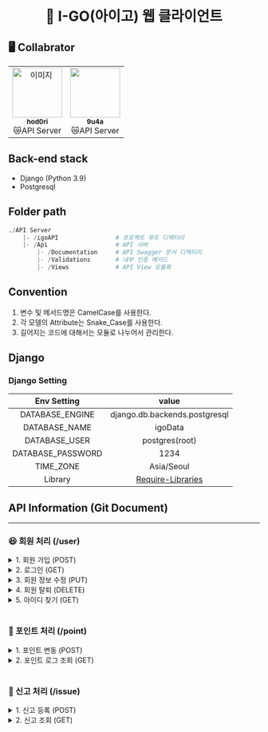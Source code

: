 <h1 align="center"> 🚗 I-GO(아이고) 웹 클라이언트 </h1>

## 🖥️ Collabrator

<table>
  <tr>
    <td align="center"><a href="https://github.com/hod0ri"><img src="https://avatars.githubusercontent.com/u/65306839?v=4" width="100px;" alt="이미지"/><br /><sub><b>hod0ri</b></sub></a><br />😿API Server</td>
    <td align="center"><a href="https://github.com/9u4a"><img src="https://avatars.githubusercontent.com/u/81855010?v=4" width="100px;" alt=""/><br /><sub><b>9u4a</b></sub></a><br />😿API Server</td>
  </tr>
</table>

## Back-end stack

- Django (Python 3.9)
- Postgresql

## Folder path

```py
./API Server
    |- /igoAPI                # 프로젝트 루트 디렉터리
    |- /Api                   # API 서버
        |- /Documentation     # API Swagger 문서 디렉터리
        |- /Validations       # 내부 인증 메서드
        |- /Views             # API View 모듈화
```

## Convention

1. 변수 및 메서드명은 CamelCase를 사용한다.
2. 각 모델의 Attribute는 Snake_Case를 사용한다.
3. 길어지는 코드에 대해서는 모듈로 나누어서 관리한다.

## Django

### Django Setting

|          Env Setting           |   value    |
| :------------------------: | :--------: |
| DATABASE_ENGINE |    django.db.backends.postgresql    |
| DATABASE_NAME |    igoData    |
| DATABASE_USER |    postgres(root)    |
| DATABASE_PASSWORD |    1234    |
|             TIME_ZONE             | Asia/Seoul |
|Library|[Require-Libraries](https://github.com/Hod0ri/2022-Capstone-IGO/blob/main/API%20Server/requirements.txt)|

## API Information (Git Document)
---
### 😆 회원 처리 (/user)
<details>
<summary>1. 회원 가입 (POST)</summary>

### Request Form

|     TAG     |      value      | required |
| :---------: | :-------------: | :------: |
|   API URL   |      /user      |    -     |
|   Method    |      POST       |    -     |
|   user_Id   |     String      |    ✔️     |
|  user_Nick  |     String      |    ✔️     |
|  user_Name  |     String      |    ✔️     |
| user_Driver |     Boolean     |    ✔️     |
| user_Phone  |     String      |    ✔️     |
| user_Email  |     String      |    ✔️     |

### Response Form

|     TAG     |      value      | Example |
| :---------: | :-------------: | :------: |
|   success  |      String    |    false     |
|   err   |     String      |    user_Nick is not Defined     |
</details>

<details>
<summary>2. 로그인 (GET)</summary>

### Request Form

|     TAG     |      value      | required |
| :---------: | :-------------: | :------: |
|   API URL   |      /user      |    -     |
|   Method    |      GET       |    -     |
|   token (inCookie)   |     String      |    ✔️     |

### Response Form

|     TAG     |      value      | Example |
| :---------: | :-------------: | :------: |
|   success  |      String    |    false     |
|   user_Nick  |      String    |    None     |
|   errMsg   |     String      |    'user_Nick is not Defined'     |

</details>
<details>
<summary>3. 회원 정보 수정 (PUT)</summary>

### Request Form

|     TAG     |      value      | required |
| :---------: | :-------------: | :------: |
|   API URL   |      /user      |    -     |
|   Method    |      POST       |    -     |
|   token (inCookie)   |     String      |    ✔️     |
|  user_Nick  |     String      |    ✔️     |
|  user_Name  |     String      |    ✔️     |
| user_Driver |     Boolean     |    ✔️     |
| user_Phone  |     String      |    ✔️     |
| user_Email  |     String      |    ✔️     |

### Response Form

|     TAG     |      value      | Example |
| :---------: | :-------------: | :------: |
|   success  |      String    |    false     |
|   err   |     String      |    user_Phone is not Defined     |
</details>
<details>
<summary>4. 회원 탈퇴 (DELETE)</summary>

### Request Form

|     TAG     |      value      | required |
| :---------: | :-------------: | :------: |
|   API URL   |      /user      |    -     |
|   Method    |      GET       |    -     |
|   token (inCookie)   |     String      |    ✔️     |

### Response Form

|     TAG     |      value      | Example |
| :---------: | :-------------: | :------: |
|   success  |      String    |    true     |
|   errMsg   |     String      |    ''     |

</details>
<details>
<summary>5. 아이디 찾기 (GET)</summary>

### Request Form

|     TAG     |      value      | required |
| :---------: | :-------------: | :------: |
|   API URL   |      /ems      |    -     |
|   Method    |      GET       |    -     |
|   user_Name   |     String      |    ✔️     |
|   user_Email   |     String      |    ✔️     |
|   user_Phone   |     String      |    ✔️     |

### Response Form

|     TAG     |      value      | Example |
| :---------: | :-------------: | :------: |
|   success  |      String    |    true     |
|   user_Id  |      String    |    user1     |
|   errMsg   |     String      |    ''     |

</details>

<br />

### 💸 포인트 처리 (/point)
<details>
<summary>1. 포인트 변동 (POST)</summary>

### Request Form

|     TAG     |      value      | required |
| :---------: | :-------------: | :------: |
|   API URL   |      /point      |    -     |
|   Method    |      POST       |    -     |
|   token (inCookie)   |     String      |    ✔️     |
|  pot_Date  |     datetime      |    ✔️     |
|  pot_Change  |     Integer      |    ✔️     |
| pot_Reason  |     String      |    ✔️     |

### Response Form

|     TAG     |      value      | Example |
| :---------: | :-------------: | :------: |
|   success  |      String    |    true     |
|   result | Integer | 3000 |
|   err   |     String      |    ''     |
</details>

<details>
<summary>2. 포인트 로그 조회 (GET)</summary>

### Request Form

|     TAG     |      value      | required |
| :---------: | :-------------: | :------: |
|   API URL   |      /point      |    -     |
|   Method    |      GET       |    -     |
|   token (inCookie)   |     String      |    ✔️     |
### Response Form

|     TAG     |      value      | Example |
| :---------: | :-------------: | :------: |
|   success  |      String    |    true     |
|   result | Json | All Log |
|   err   |     String      |    ''     |

### Log Form

|     TAG     |      value      | Example |
| :---------: | :-------------: | :------: |
|  pot_Date  |     datetime      |    2022-01-01 00:00:00     |
|  pot_Change  |     Integer      |    +1000     |
| pot_Reason  |     String      |    충전     |
| pot_Amount | Integer | 3000 |
</details>
<br />

### 🚩 신고 처리 (/issue)
<details>
<summary>1. 신고 등록 (POST)</summary>

### Request Form

|     TAG     |      value      | required |
| :---------: | :-------------: | :------: |
|   API URL   |      /issue      |    -     |
|   Method    |      POST       |    -     |
|   token (inCookie)   |     String      |    ✔️     |
|  ns_Target  |     String      |    ✔️     |
|  ns_Reason  |     String      |    ✔️     |
| ns_Etc  |     String      |    ✔️     |

### Response Form

|     TAG     |      value      | Example |
| :---------: | :-------------: | :------: |
|   success  |      String    |    true     |
|   err   |     String      |    ''     |
</details>

<details>
<summary>2. 신고 조회 (GET)</summary>

### Request Form

|     TAG     |      value      | required |
| :---------: | :-------------: | :------: |
|   API URL   |      /issue      |    -     |
|   Method    |      GET       |    -     |
|   token (inCookie)   |     String      |    ✔️     |

### Response Form

|     TAG     |      value      | Example |
| :---------: | :-------------: | :------: |
|   success  |      String    |    true     |
|   result | Json | All Log |
|   err   |     String      |    ''     |

### Log Form

|     TAG     |      value      | Example |
| :---------: | :-------------: | :------: |
|  ns_Date  |     datetime      |    2022-01-01 00:00:00     |
|  ns_Target  |     String      |    user2     |
| ns_Reason  |     String      |    노쇼     |
| ns_Etc | String | '' |
| ns_Status | String | 접수 대기 |
</details>